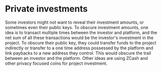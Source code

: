 # Private investments

Some investors might not want to reveal their investment amounts, or sometimes even their public keys. To obscure investment amounts, one idea is to transact multiple times between the investor and platform, and the net sum of all these transactions would be the investor's investment in the project. To obscure their public key, they could transfer funds to the project indirectly or transfer to a one time address possessed by the platform and link paybacks to a new address they control. This would obscure the trail between an investor and the platform. Other ideas are using ZCash and other privacy focused coins for project investment.

